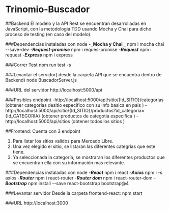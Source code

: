 # Trinomio-Buscador

##Backend
El modelo y la API Rest se encuentran desarrolladas en JavaScript, con la metodologia TDD usando Mocha y Chai para dicho proceso de testing (en caso del modelo).

###Dependencias instaladas con node
-**_Mocha y Chai _**
npm i mocha chai --save-dev
-**_Request-promise_**
npm i reques-promise
-**_Request_**
npm i request
-**_Express_**
npm i express


###Correr Test
npm run test -s

###Levantar el servidor( desde la carpeta API que se encuentra dentro de Backend)
node BuscadorServer.js

###URL del servidor
http://localhost:5000/api

###Posibles endpoint 
-http://localhost:5000/api/sitio/{Id_SITIO}/categorias  (obtener categorias desitio especifico con su info basica en pais )
-http://localhost:5000/api/sitio/{Id_SITIO}/productos?id_categoria={Id_CATEGORIA} (obtener productos de categotia especifica )
-http://localhost:5000/api/sitios (obtener todos los sitios )


##Frontend:
Cuenta con 3 endpoint
 1. Para listar los sitios validos para Mercado Libre.
 2. Una vez elegido el sitio, se listaran las diferentes categrias que este tiene.
 3. Ya seleccionada la categoría, se mostraran los diferentes productos que se encuentran ella con su información mas relevante.

###Dependencias instaladas con node
-**_React_**
npm i react
-**_Axios_**
npm i -s axios
-**_Router_**
npm i react-router
-**_Router dom_**
npm i react-router-dom
-**_Bootstrap_**
npm install --save react-bootstrap bootstrap@4

###Levantar servidor
Desde la carpeta frontend-react: npm start

###URL
http://localhost:3000
